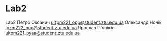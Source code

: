 # Lab2
Lab2
Петро Оксанич uitpm221_opp@student.ztu.edu.ua
Олександр Нонік ipzm222_noo@student.ztu.edu.ua
Ярослав П`янікін uitpm221_pyaa@student.ztu.edu.ua
